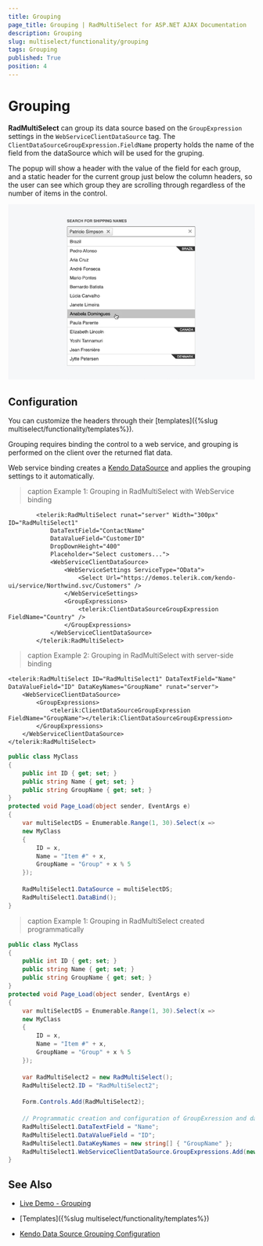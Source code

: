 ```yaml
---
title: Grouping
page_title: Grouping | RadMultiSelect for ASP.NET AJAX Documentation
description: Grouping
slug: multiselect/functionality/grouping
tags: Grouping
published: True
position: 4
---
```



# Grouping

**RadMultiSelect** can group its data source based on the `GroupExpression` settings in the `WebServiceClientDataSource` tag. The `ClientDataSourceGroupExpression.FieldName` property holds the name of the field from the dataSource which will be used for the gruping.

The popup will show a header with the value of the field for each group, and a static header for the current group just below the column headers, so the user can see which group they are scrolling through regardless of the number of items in the control.

![multiselect-grouping](../images/multiselect-grouping.jpg)


## Configuration

You can customize the headers through their [templates]({%slug multiselect/functionality/templates%}).

Grouping requires binding the control to a web service, and grouping is performed on the client over the returned flat data.

Web service binding creates a [Kendo DataSource](https://docs.telerik.com/kendo-ui/framework/datasource/overview) and applies the grouping settings to it automatically. 


>caption Example 1: Grouping in RadMultiSelect with WebService binding

````ASP.NET
        <telerik:RadMultiSelect runat="server" Width="300px" ID="RadMultiSelect1"
            DataTextField="ContactName"
            DataValueField="CustomerID"
            DropDownHeight="400"
            Placeholder="Select customers...">
            <WebServiceClientDataSource>
                <WebServiceSettings ServiceType="OData">
                    <Select Url="https://demos.telerik.com/kendo-ui/service/Northwind.svc/Customers" />
                </WebServiceSettings>
                <GroupExpressions>
                    <telerik:ClientDataSourceGroupExpression FieldName="Country" />
                </GroupExpressions>
            </WebServiceClientDataSource>
        </telerik:RadMultiSelect>
````


>caption Example 2: Grouping in RadMultiSelect with server-side binding

````ASP.NET
<telerik:RadMultiSelect ID="RadMultiSelect1" DataTextField="Name" DataValueField="ID" DataKeyNames="GroupName" runat="server">
    <WebServiceClientDataSource>
        <GroupExpressions>
            <telerik:ClientDataSourceGroupExpression FieldName="GroupName"></telerik:ClientDataSourceGroupExpression>
        </GroupExpressions>
    </WebServiceClientDataSource>
</telerik:RadMultiSelect>
````

````C#
public class MyClass
{
    public int ID { get; set; }
    public string Name { get; set; }
    public string GroupName { get; set; }
}
protected void Page_Load(object sender, EventArgs e)
{
    var multiSelectDS = Enumerable.Range(1, 30).Select(x =>
    new MyClass
    {
        ID = x,
        Name = "Item #" + x,
        GroupName = "Group" + x % 5
    });

    RadMultiSelect1.DataSource = multiSelectDS;
    RadMultiSelect1.DataBind();
}
````

>caption Example 1: Grouping in RadMultiSelect created programmatically

````C#
public class MyClass
{
    public int ID { get; set; }
    public string Name { get; set; }
    public string GroupName { get; set; }
}
protected void Page_Load(object sender, EventArgs e)
{
    var multiSelectDS = Enumerable.Range(1, 30).Select(x =>
    new MyClass
    {
        ID = x,
        Name = "Item #" + x,
        GroupName = "Group" + x % 5
    });

    var RadMultiSelect2 = new RadMultiSelect();
    RadMultiSelect2.ID = "RadMultiSelect2";

    Form.Controls.Add(RadMultiSelect2);

    // Programmatic creation and configuration of GroupExression and data fields
    RadMultiSelect1.DataTextField = "Name";
    RadMultiSelect1.DataValueField = "ID";
    RadMultiSelect1.DataKeyNames = new string[] { "GroupName" };
    RadMultiSelect1.WebServiceClientDataSource.GroupExpressions.Add(new ClientDataSourceGroupExpression() { FieldName = "GroupName" });
}
````



## See Also

* [Live Demo - Grouping](https://demos.telerik.com/aspnet-ajax/multiselect/grouping/defaultcs.aspx)

* [Templates]({%slug multiselect/functionality/templates%})

* [Kendo Data Source Grouping Configuration](https://docs.telerik.com/kendo-ui/api/javascript/data/datasource/configuration/group)

